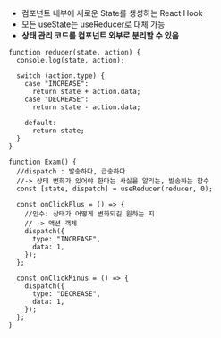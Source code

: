 - 컴포넌트 내부에 새로운 State를 생성하는 React Hook
- 모든 useState는 useReducer로 대체 가능
- **상태 관리 코드를 컴포넌트 외부로 분리할 수 있음**

```
function reducer(state, action) {
  console.log(state, action);

  switch (action.type) {
    case "INCREASE":
      return state + action.data;
    case "DECREASE":
      return state - action.data;

    default:
      return state;
  }
}

function Exam() {
  //dispatch : 발송하다, 급송하다
  //-> 상태 변화가 있어야 한다는 사실을 알리는, 발송하는 함수
  const [state, dispatch] = useReducer(reducer, 0);

  const onClickPlus = () => {
    //인수: 상태가 어떻게 변화되길 원하는 지
    // -> 액션 객체
    dispatch({
      type: "INCREASE",
      data: 1,
    });
  };

  const onClickMinus = () => {
    dispatch({
      type: "DECREASE",
      data: 1,
    });
  };
}
```
